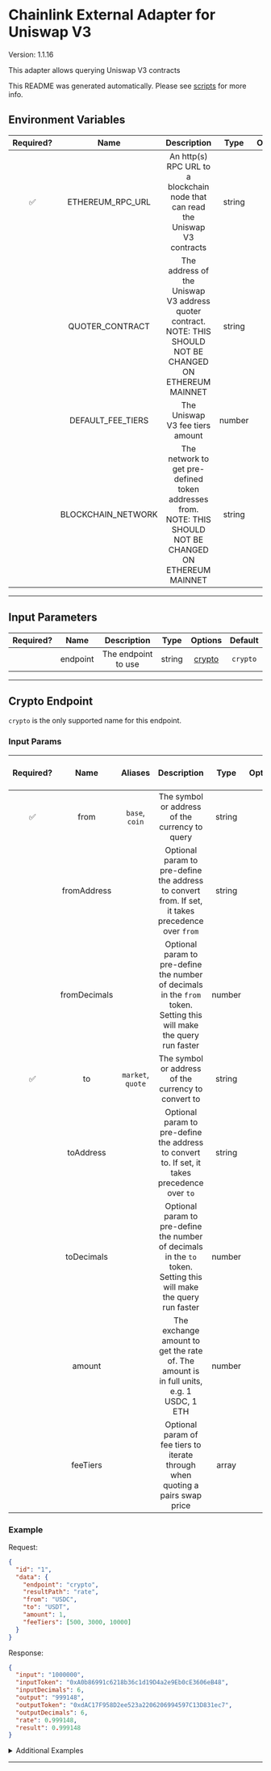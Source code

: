 # Chainlink External Adapter for Uniswap V3

Version: 1.1.16

This adapter allows querying Uniswap V3 contracts

This README was generated automatically. Please see [scripts](../../scripts) for more info.

## Environment Variables

| Required? |        Name        |                                                 Description                                                 |  Type  | Options |                   Default                    |
| :-------: | :----------------: | :---------------------------------------------------------------------------------------------------------: | :----: | :-----: | :------------------------------------------: |
|    ✅     |  ETHEREUM_RPC_URL  |               An http(s) RPC URL to a blockchain node that can read the Uniswap V3 contracts                | string |         |                                              |
|           |  QUOTER_CONTRACT   | The address of the Uniswap V3 address quoter contract. NOTE: THIS SHOULD NOT BE CHANGED ON ETHEREUM MAINNET | string |         | `0xb27308f9F90D607463bb33eA1BeBb41C27CE5AB6` |
|           | DEFAULT_FEE_TIERS  |                                       The Uniswap V3 fee tiers amount                                       | number |         |              `[500,3000,10000]`              |
|           | BLOCKCHAIN_NETWORK |  The network to get pre-defined token addresses from. NOTE: THIS SHOULD NOT BE CHANGED ON ETHEREUM MAINNET  | string |         |                  `ethereum`                  |

---

## Input Parameters

| Required? |   Name   |     Description     |  Type  |          Options           | Default  |
| :-------: | :------: | :-----------------: | :----: | :------------------------: | :------: |
|           | endpoint | The endpoint to use | string | [crypto](#crypto-endpoint) | `crypto` |

---

## Crypto Endpoint

`crypto` is the only supported name for this endpoint.

### Input Params

| Required? |     Name     |      Aliases      |                                                     Description                                                      |  Type  | Options |     Default      | Depends On | Not Valid With |
| :-------: | :----------: | :---------------: | :------------------------------------------------------------------------------------------------------------------: | :----: | :-----: | :--------------: | :--------: | :------------: |
|    ✅     |     from     |  `base`, `coin`   |                                    The symbol or address of the currency to query                                    | string |         |                  |            |                |
|           | fromAddress  |                   |          Optional param to pre-define the address to convert from. If set, it takes precedence over `from`           | string |         |                  |            |                |
|           | fromDecimals |                   | Optional param to pre-define the number of decimals in the `from` token. Setting this will make the query run faster | number |         |                  |            |                |
|    ✅     |      to      | `market`, `quote` |                                 The symbol or address of the currency to convert to                                  | string |         |                  |            |                |
|           |  toAddress   |                   |            Optional param to pre-define the address to convert to. If set, it takes precedence over `to`             | string |         |                  |            |                |
|           |  toDecimals  |                   |  Optional param to pre-define the number of decimals in the `to` token. Setting this will make the query run faster  | number |         |                  |            |                |
|           |    amount    |                   |               The exchange amount to get the rate of. The amount is in full units, e.g. 1 USDC, 1 ETH                | number |         |       `1`        |            |                |
|           |   feeTiers   |                   |                    Optional param of fee tiers to iterate through when quoting a pairs swap price                    | array  |         | `500,3000,10000` |            |                |

### Example

Request:

```json
{
  "id": "1",
  "data": {
    "endpoint": "crypto",
    "resultPath": "rate",
    "from": "USDC",
    "to": "USDT",
    "amount": 1,
    "feeTiers": [500, 3000, 10000]
  }
}
```

Response:

```json
{
  "input": "1000000",
  "inputToken": "0xA0b86991c6218b36c1d19D4a2e9Eb0cE3606eB48",
  "inputDecimals": 6,
  "output": "999148",
  "outputToken": "0xdAC17F958D2ee523a2206206994597C13D831ec7",
  "outputDecimals": 6,
  "rate": 0.999148,
  "result": 0.999148
}
```

<details>
<summary>Additional Examples</summary>

Request:

```json
{
  "id": "1",
  "data": {
    "endpoint": "crypto",
    "resultPath": "rate",
    "from": "0xC02aaA39b223FE8D0A0e5C4F27eAD9083C756Cc2",
    "fromDecimals": 18,
    "to": "0x1f9840a85d5aF5bf1D1762F925BDADdC4201F984",
    "toDecimals": 18,
    "amount": 10,
    "feeTiers": [500, 3000, 10000]
  }
}
```

Response:

```json
{
  "input": "10000000000000000000",
  "inputToken": "0xC02aaA39b223FE8D0A0e5C4F27eAD9083C756Cc2",
  "inputDecimals": 18,
  "output": "1454105298115974341987",
  "outputToken": "0x1f9840a85d5aF5bf1D1762F925BDADdC4201F984",
  "outputDecimals": 18,
  "rate": 145.41052981159743,
  "result": 145.41052981159743
}
```

</details>

---
